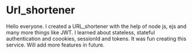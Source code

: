 # Url_shortener
Hello everyone. I created a URL_shortener with the help of node js, ejs and many more things like JWT. I learned about stateless, stateful authentication and coookies, sessionId and tokens. It was fun creating this service. Will add more features in future.
